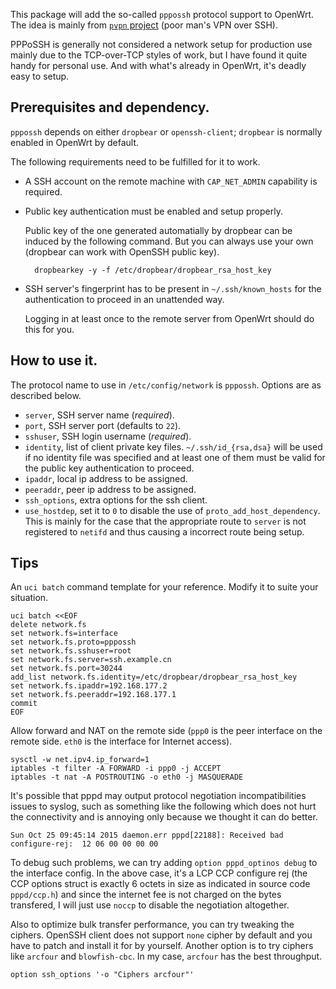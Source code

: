 This package will add the so-called `pppossh` protocol support to OpenWrt.  The idea is mainly from [`pvpn` project](https://github.com/halhen/pvpn) (poor man's VPN over SSH).

PPPoSSH is generally not considered a network setup for production use mainly due to the TCP-over-TCP styles of work, but I have found it quite handy for personal use.  And with what's already in OpenWrt, it's deadly easy to setup.

## Prerequisites and dependency.

`pppossh` depends on either `dropbear` or `openssh-client`; `dropbear` is normally enabled in OpenWrt by default.

The following requirements need to be fulfilled for it to work.

- A SSH account on the remote machine with `CAP_NET_ADMIN` capability is required.
- Public key authentication must be enabled and setup properly.

	Public key of the one generated automatially by dropbear can be induced by the following command.  But you can always use your own (dropbear can work with OpenSSH public key).

		dropbearkey -y -f /etc/dropbear/dropbear_rsa_host_key

- SSH server's fingerprint has to be present in `~/.ssh/known_hosts` for the authentication to proceed in an unattended way.

	Logging in at least once to the remote server from OpenWrt should do this for you.

## How to use it.

The protocol name to use in `/etc/config/network` is `pppossh`.  Options are as described below.

- `server`, SSH server name (*required*).
- `port`, SSH server port (defaults to `22`).
- `sshuser`, SSH login username (*required*).
- `identity`, list of client private key files.  `~/.ssh/id_{rsa,dsa}` will
   be used if no identity file was specified and at least one of them must be
   valid for the public key authentication to proceed.
- `ipaddr`, local ip address to be assigned.
- `peeraddr`, peer ip address to be assigned.
- `ssh_options`, extra options for the ssh client.
- `use_hostdep`, set it to `0` to disable the use of `proto_add_host_dependency`.  This is mainly for the case that the appropriate route to `server` is not registered to `netifd` and thus causing a incorrect route being setup.

## Tips

An `uci batch` command template for your reference.  Modify it to suite your situation.

	uci batch <<EOF
	delete network.fs
	set network.fs=interface
	set network.fs.proto=pppossh
	set network.fs.sshuser=root
	set network.fs.server=ssh.example.cn
	set network.fs.port=30244
	add_list network.fs.identity=/etc/dropbear/dropbear_rsa_host_key
	set network.fs.ipaddr=192.168.177.2
	set network.fs.peeraddr=192.168.177.1
	commit
	EOF

Allow forward and NAT on the remote side (`ppp0` is the peer interface on the remote side.  `eth0` is the interface for Internet access).

	sysctl -w net.ipv4.ip_forward=1
	iptables -t filter -A FORWARD -i ppp0 -j ACCEPT
	iptables -t nat -A POSTROUTING -o eth0 -j MASQUERADE

It's possible that pppd may output protocol negotiation incompatibilities issues to syslog, such as something like the following which does not hurt the connectivity and is annoying only because we thought it can do better.

	Sun Oct 25 09:45:14 2015 daemon.err pppd[22188]: Received bad configure-rej:  12 06 00 00 00 00

To debug such problems, we can try adding `option pppd_optinos debug` to the interface config.  In the above case, it's a LCP CCP configure rej (the CCP options struct is exactly 6 octets in size as indicated in source code `pppd/ccp.h`) and since the internet fee is not charged on the bytes transfered, I will just use `noccp` to disable the negotiation altogether.

Also to optimize bulk transfer performance, you can try tweaking the ciphers.  OpenSSH client does not support `none` cipher by default and you have to patch and install it for by yourself.  Another option is to try ciphers like `arcfour` and `blowfish-cbc`.  In my case, `arcfour` has the best throughput.

	option ssh_options '-o "Ciphers arcfour"'
